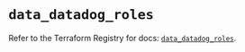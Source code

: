 # `data_datadog_roles`

Refer to the Terraform Registry for docs: [`data_datadog_roles`](https://registry.terraform.io/providers/datadog/datadog/3.54.0/docs/data-sources/roles).

